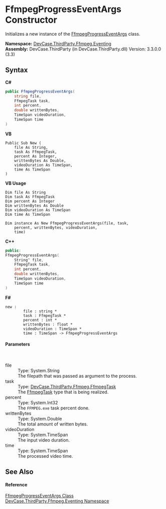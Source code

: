# FfmpegProgressEventArgs Constructor 
 

Initializes a new instance of the <a href="T_DevCase_ThirdParty_Ffmpeg_Eventing_FfmpegProgressEventArgs">FfmpegProgressEventArgs</a> class.

**Namespace:**&nbsp;<a href="N_DevCase_ThirdParty_Ffmpeg_Eventing">DevCase.ThirdParty.Ffmpeg.Eventing</a><br />**Assembly:**&nbsp;DevCase.ThirdParty (in DevCase.ThirdParty.dll) Version: 3.3.0.0 (3.3)

## Syntax

**C#**<br />
``` C#
public FfmpegProgressEventArgs(
	string file,
	FfmpegTask task,
	int percent,
	double writtenBytes,
	TimeSpan videoDuration,
	TimeSpan time
)
```

**VB**<br />
``` VB
Public Sub New ( 
	file As String,
	task As FfmpegTask,
	percent As Integer,
	writtenBytes As Double,
	videoDuration As TimeSpan,
	time As TimeSpan
)
```

**VB Usage**<br />
``` VB Usage
Dim file As String
Dim task As FfmpegTask
Dim percent As Integer
Dim writtenBytes As Double
Dim videoDuration As TimeSpan
Dim time As TimeSpan

Dim instance As New FfmpegProgressEventArgs(file, task, 
	percent, writtenBytes, videoDuration, 
	time)
```

**C++**<br />
``` C++
public:
FfmpegProgressEventArgs(
	String^ file, 
	FfmpegTask task, 
	int percent, 
	double writtenBytes, 
	TimeSpan videoDuration, 
	TimeSpan time
)
```

**F#**<br />
``` F#
new : 
        file : string * 
        task : FfmpegTask * 
        percent : int * 
        writtenBytes : float * 
        videoDuration : TimeSpan * 
        time : TimeSpan -> FfmpegProgressEventArgs
```


#### Parameters
&nbsp;<dl><dt>file</dt><dd>Type: System.String<br />The filepath that was passed as argument to the process.</dd><dt>task</dt><dd>Type: <a href="T_DevCase_ThirdParty_Ffmpeg_FfmpegTask">DevCase.ThirdParty.Ffmpeg.FfmpegTask</a><br />The <a href="T_DevCase_ThirdParty_Ffmpeg_FfmpegTask">FfmpegTask</a> type that is being realized.</dd><dt>percent</dt><dd>Type: System.Int32<br />The `FFMPEG.exe` task percent done.</dd><dt>writtenBytes</dt><dd>Type: System.Double<br />The total amount of written bytes.</dd><dt>videoDuration</dt><dd>Type: System.TimeSpan<br />The input video duration.</dd><dt>time</dt><dd>Type: System.TimeSpan<br />The processed video time.</dd></dl>

## See Also


#### Reference
<a href="T_DevCase_ThirdParty_Ffmpeg_Eventing_FfmpegProgressEventArgs">FfmpegProgressEventArgs Class</a><br /><a href="N_DevCase_ThirdParty_Ffmpeg_Eventing">DevCase.ThirdParty.Ffmpeg.Eventing Namespace</a><br />